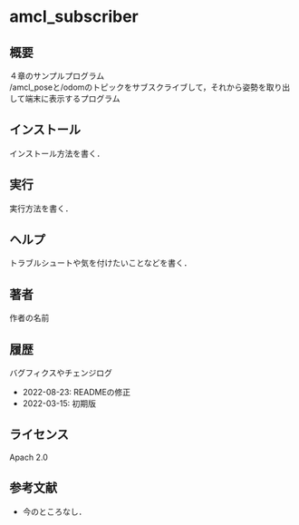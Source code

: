 # amcl_subscriber
## 概要
４章のサンプルプログラム  
/amcl_poseと/odomのトピックをサブスクライブして，それから姿勢を取り出して端末に表示するプログラム


## インストール
インストール方法を書く．


## 実行
実行方法を書く．


## ヘルプ
トラブルシュートや気を付けたいことなどを書く．
　
 
## 著者
作者の名前


## 履歴
バグフィクスやチェンジログ
- 2022-08-23: READMEの修正
- 2022-03-15: 初期版


## ライセンス
Apach 2.0 


## 参考文献
- 今のところなし．
